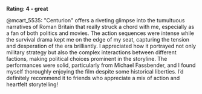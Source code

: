 **Rating: 4 - great**

@mcart_5535: "Centurion" offers a riveting glimpse into the tumultuous narratives of Roman Britain that really struck a chord with me, especially as a fan of both politics and movies. The action sequences were intense while the survival drama kept me on the edge of my seat, capturing the tension and desperation of the era brilliantly. I appreciated how it portrayed not only military strategy but also the complex interactions between different factions, making political choices prominent in the storyline. The performances were solid, particularly from Michael Fassbender, and I found myself thoroughly enjoying the film despite some historical liberties. I’d definitely recommend it to friends who appreciate a mix of action and heartfelt storytelling!